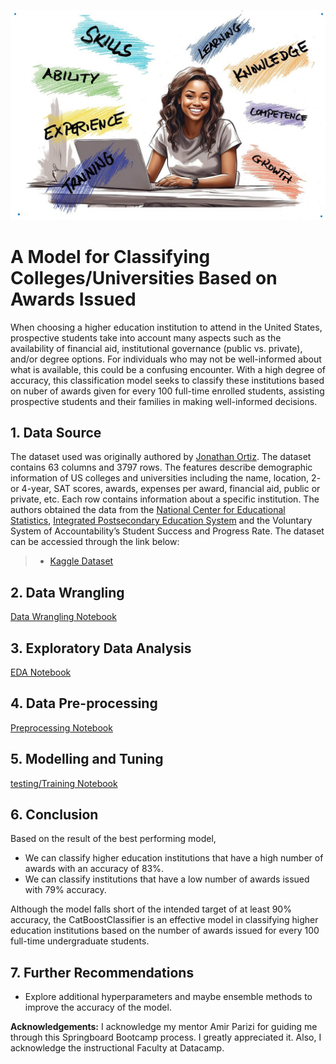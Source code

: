 ![cover_photo](ai-generated-HEd.jpg)
# A Model for Classifying Colleges/Universities Based on Awards Issued

When choosing a higher education institution to attend in the United States, prospective students take into account many aspects such as the availability of financial aid, institutional governance (public vs. private), and/or degree options. For individuals who may not be well-informed about what is available, this could be a confusing encounter. With a high degree of accuracy, this classification model seeks to classify these institutions based on nuber of awards given for every 100 full-time enrolled students, assisting prospective students and their families in making well-informed decisions.

## 1. Data Source

The dataset used was originally authored by [Jonathan Ortiz](https://data.world/databeats). The dataset contains 63 columns and 3797 rows. The features describe demographic information of US colleges and universities including the name, location, 2- or 4-year, SAT scores, awards, expenses per award, financial aid, public or private, etc. Each row contains information about a specific institution. The authors obtained the data from the [National Center for Educational Statistics](https://nces.ed.gov/), [Integrated Postsecondary Education System](https://nces.ed.gov/ipeds/) and the Voluntary System of Accountability’s Student Success and Progress Rate. The dataset can be accessied through the link below:

> * [Kaggle Dataset](https://www.kaggle.com/datasets/thedevastator/boost-student-success-with-college-completion-da/data?select=cc_institution_details.csv)

## 2. Data Wrangling

[Data Wrangling Notebook](HigherEd_Awards_Capstone_Project/HigherEd_Awards_Data_Wrangling.ipynb) 

## 3. Exploratory Data Analysis
[EDA Notebook](HigherEd_Awards_Capstone_Project/HigherEd_Awards_EDA.ipynb)

## 4. Data Pre-processing
[Preprocessing Notebook](HigherEd_Awards_Capstone_Project/HigherED_Awards_Preprocessing.ipynb) 

## 5. Modelling and Tuning
[testing/Training Notebook](HigherEd_Awards_Capstone_Project/HigherED_Awards_ClassificationModels.ipynb) 

## 6. Conclusion
Based on the result of the best performing model,
 * We can classify higher education institutions that have a high number of awards with an accuracy of 83%.
 * We can classify institutions that have a low number of awards issued with 79% accuracy.

Although the model falls short of the intended target of at least 90% accuracy, the CatBoostClassifier is an effective model in classifying higher education institutions based on the number of awards issued for every 100 full-time undergraduate students.
## 7. Further Recommendations
* Explore additional hyperparameters and maybe ensemble methods to improve the accuracy of the model.

**Acknowledgements:**
I acknowledge my mentor Amir Parizi for guiding me through this Springboard Bootcamp process. I greatly appreciated it. Also, I acknowledge the instructional Faculty at Datacamp.  
